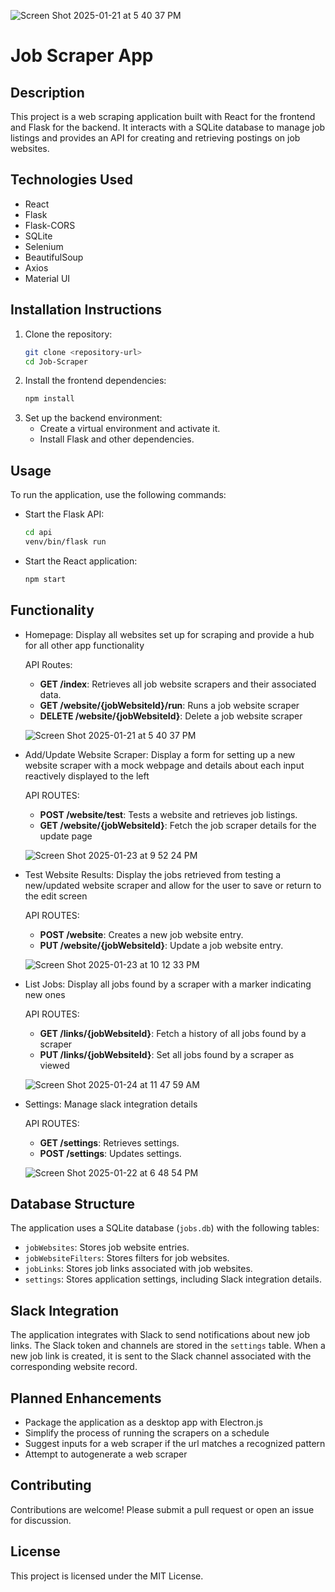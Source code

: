 ![Screen Shot 2025-01-21 at 5 40 37 PM](https://github.com/user-attachments/assets/b40d3b55-53fe-4946-83dd-23542f93e096)

# Job Scraper App

## Description

This project is a web scraping application built with React for the frontend and Flask for the backend. It interacts with a SQLite database to manage job listings and provides an API for creating and retrieving postings on job websites.

## Technologies Used

- React
- Flask
- Flask-CORS
- SQLite
- Selenium
- BeautifulSoup
- Axios
- Material UI

## Installation Instructions

1. Clone the repository:
   ```bash
   git clone <repository-url>
   cd Job-Scraper
   ```
2. Install the frontend dependencies:
   ```bash
   npm install
   ```
3. Set up the backend environment:
   - Create a virtual environment and activate it.
   - Install Flask and other dependencies.

## Usage

To run the application, use the following commands:

- Start the Flask API:
  ```bash
  cd api
  venv/bin/flask run
  ```
- Start the React application:
  ```bash
  npm start
  ```

## Functionality

- Homepage: Display all websites set up for scraping and provide a hub for all other app functionality

   API Routes:
   - **GET /index**: Retrieves all job website scrapers and their associated data.
   - **GET /website/{jobWebsiteId}/run**: Runs a job website scraper
   - **DELETE /website/{jobWebsiteId}**: Delete a job website scraper
  
  ![Screen Shot 2025-01-21 at 5 40 37 PM](https://github.com/user-attachments/assets/b40d3b55-53fe-4946-83dd-23542f93e096)

- Add/Update Website Scraper: Display a form for setting up a new website scraper with a mock webpage and details about each input reactively displayed to the left

  API ROUTES:
  - **POST /website/test**: Tests a website and retrieves job listings.
  - **GET /website/{jobWebsiteId}**: Fetch the job scraper details for the update page

   ![Screen Shot 2025-01-23 at 9 52 24 PM](https://github.com/user-attachments/assets/1f0b8de9-a75a-4459-bc7d-6b462e023ad9)

- Test Website Results: Display the jobs retrieved from testing a new/updated website scraper and allow for the user to save or return to the edit screen

  API ROUTES:
  - **POST /website**: Creates a new job website entry.
  - **PUT /website/{jobWebsiteId}**: Update a job website entry.
  
   ![Screen Shot 2025-01-23 at 10 12 33 PM](https://github.com/user-attachments/assets/a06c6222-f8d8-4c22-acce-a9850e9be16e)

- List Jobs: Display all jobs found by a scraper with a marker indicating new ones
  
   API ROUTES:
   - **GET /links/{jobWebsiteId}**: Fetch a history of all jobs found by a scraper
   - **PUT /links/{jobWebsiteId}**: Set all jobs found by a scraper as viewed

   ![Screen Shot 2025-01-24 at 11 47 59 AM](https://github.com/user-attachments/assets/4266cd4f-6f3e-4d21-8afb-1a5194fd5856)

- Settings: Manage slack integration details

  API ROUTES:
   - **GET /settings**: Retrieves settings.
   - **POST /settings**: Updates settings.
     
   ![Screen Shot 2025-01-22 at 6 48 54 PM](https://github.com/user-attachments/assets/8be743b8-375c-42a2-a625-2da3fe3733fa)


## Database Structure

The application uses a SQLite database (`jobs.db`) with the following tables:

- `jobWebsites`: Stores job website entries.
- `jobWebsiteFilters`: Stores filters for job websites.
- `jobLinks`: Stores job links associated with job websites.
- `settings`: Stores application settings, including Slack integration details.

## Slack Integration

The application integrates with Slack to send notifications about new job links. The Slack token and channels are stored in the `settings` table. When a new job link is created, it is sent to the Slack channel associated with the corresponding website record.

## Planned Enhancements

- Package the application as a desktop app with Electron.js
- Simplify the process of running the scrapers on a schedule
- Suggest inputs for a web scraper if the url matches a recognized pattern
- Attempt to autogenerate a web scraper

## Contributing

Contributions are welcome! Please submit a pull request or open an issue for discussion.

## License

This project is licensed under the MIT License.
